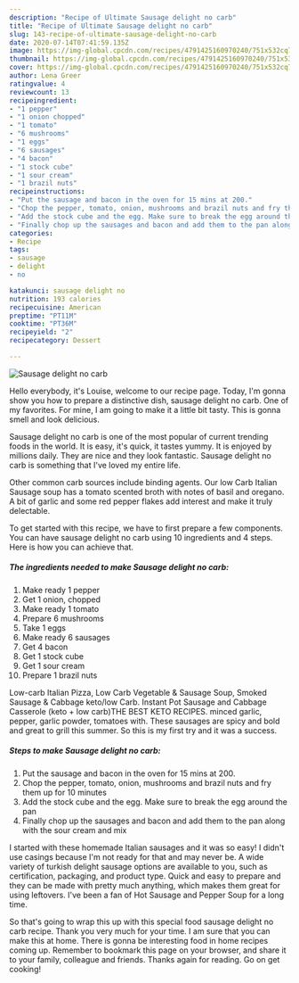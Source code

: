 ```yaml
---
description: "Recipe of Ultimate Sausage delight no carb"
title: "Recipe of Ultimate Sausage delight no carb"
slug: 143-recipe-of-ultimate-sausage-delight-no-carb
date: 2020-07-14T07:41:59.135Z
image: https://img-global.cpcdn.com/recipes/4791425160970240/751x532cq70/sausage-delight-no-carb-recipe-main-photo.jpg
thumbnail: https://img-global.cpcdn.com/recipes/4791425160970240/751x532cq70/sausage-delight-no-carb-recipe-main-photo.jpg
cover: https://img-global.cpcdn.com/recipes/4791425160970240/751x532cq70/sausage-delight-no-carb-recipe-main-photo.jpg
author: Lena Greer
ratingvalue: 4
reviewcount: 13
recipeingredient:
- "1 pepper"
- "1 onion chopped"
- "1 tomato"
- "6 mushrooms"
- "1 eggs"
- "6 sausages"
- "4 bacon"
- "1 stock cube"
- "1 sour cream"
- "1 brazil nuts"
recipeinstructions:
- "Put the sausage and bacon in the oven for 15 mins at 200."
- "Chop the pepper, tomato, onion, mushrooms and brazil nuts and fry them up for 10 minutes"
- "Add the stock cube and the egg. Make sure to break the egg around the pan"
- "Finally chop up the sausages and bacon and add them to the pan along with the sour cream and mix"
categories:
- Recipe
tags:
- sausage
- delight
- no

katakunci: sausage delight no 
nutrition: 193 calories
recipecuisine: American
preptime: "PT11M"
cooktime: "PT36M"
recipeyield: "2"
recipecategory: Dessert

---
```



![Sausage delight no carb](https://img-global.cpcdn.com/recipes/4791425160970240/751x532cq70/sausage-delight-no-carb-recipe-main-photo.jpg)

Hello everybody, it's Louise, welcome to our recipe page. Today, I'm gonna show you how to prepare a distinctive dish, sausage delight no carb. One of my favorites. For mine, I am going to make it a little bit tasty. This is gonna smell and look delicious.

Sausage delight no carb is one of the most popular of current trending foods in the world. It is easy, it's quick, it tastes yummy. It is enjoyed by millions daily. They are nice and they look fantastic. Sausage delight no carb is something that I've loved my entire life.

Other common carb sources include binding agents. Our low Carb Italian Sausage soup has a tomato scented broth with notes of basil and oregano. A bit of garlic and some red pepper flakes add interest and make it truly delectable.


To get started with this recipe, we have to first prepare a few components. You can have sausage delight no carb using 10 ingredients and 4 steps. Here is how you can achieve that.

##### The ingredients needed to make Sausage delight no carb:

1. Make ready 1 pepper
1. Get 1 onion, chopped
1. Make ready 1 tomato
1. Prepare 6 mushrooms
1. Take 1 eggs
1. Make ready 6 sausages
1. Get 4 bacon
1. Get 1 stock cube
1. Get 1 sour cream
1. Prepare 1 brazil nuts


Low-carb Italian Pizza, Low Carb Vegetable &amp; Sausage Soup, Smoked Sausage &amp; Cabbage keto/low Carb. Instant Pot Sausage and Cabbage Casserole (keto + low carb)THE BEST KETO RECIPES. minced garlic, pepper, garlic powder, tomatoes with. These sausages are spicy and bold and great to grill this summer. So this is my first try and it was a success. 

##### Steps to make Sausage delight no carb:

1. Put the sausage and bacon in the oven for 15 mins at 200.
1. Chop the pepper, tomato, onion, mushrooms and brazil nuts and fry them up for 10 minutes
1. Add the stock cube and the egg. Make sure to break the egg around the pan
1. Finally chop up the sausages and bacon and add them to the pan along with the sour cream and mix


I started with these homemade Italian sausages and it was so easy! I didn&#39;t use casings because I&#39;m not ready for that and may never be. A wide variety of turkish delight sausage options are available to you, such as certification, packaging, and product type. Quick and easy to prepare and they can be made with pretty much anything, which makes them great for using leftovers. I&#39;ve been a fan of Hot Sausage and Pepper Soup for a long time. 

So that's going to wrap this up with this special food sausage delight no carb recipe. Thank you very much for your time. I am sure that you can make this at home. There is gonna be interesting food in home recipes coming up. Remember to bookmark this page on your browser, and share it to your family, colleague and friends. Thanks again for reading. Go on get cooking!
